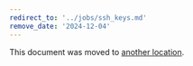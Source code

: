 ```yaml
---
redirect_to: '../jobs/ssh_keys.md'
remove_date: '2024-12-04'
---
```


<!-- markdownlint-disable -->

This document was moved to [another location](../jobs/ssh_keys.md).

<!-- This redirect file can be deleted after <2024-12-04>. -->
<!-- Redirects that point to other docs in the same project expire in three months. -->
<!-- Redirects that point to docs in a different project or site (for example, link is not relative and starts with `https:`) expire in one year. -->
<!-- Before deletion, see: https://docs.gitlab.com/ee/development/documentation/redirects.html -->
